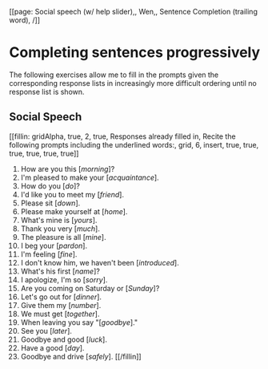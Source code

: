[[page: Social speech (w/ help slider),, Wen,, Sentence Completion (trailing word), /]]

# Completing sentences progressively
The following exercises allow me to fill in the prompts given the corresponding response lists in increasingly more difficult ordering until no response list is shown.
## Social Speech
[[fillin: gridAlpha, true, 2, true, Responses already filled in, Recite the following prompts including the underlined words:, grid, 6, insert, true, true, true, true, true, true]]
1. How are you this [_morning_]?
1. I'm pleased to make your [_acquaintance_].
1. How do you [_do_]?
1. I'd like you to meet my [_friend_].
1. Please sit [_down_].
1. Please make yourself at [_home_].
1. What's mine is [_yours_].
1. Thank you very [_much_].
1. The pleasure is all [_mine_].
1. I beg your [_pardon_].
1. I'm feeling [_fine_].
1. I don't know him, we haven't been [_introduced_].
1. What's his first [_name_]?
1. I apologize, I'm so [_sorry_].
1. Are you coming on Saturday or [_Sunday_]?
1. Let's go out for [_dinner_].
1. Give them my [_number_].
1. We must get [_together_].
1. When leaving you say "[_goodbye_]."
1. See you [_later_].
1. Goodbye and good [_luck_].
1. Have a good [_day_].
1. Goodbye and drive [_safely_].
[[/fillin]]